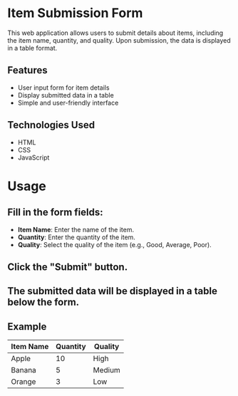 # Item Submission Form

This web application allows users to submit details about items, including the item name, quantity, and quality. Upon submission, the data is displayed in a table format.

## Features

- User input form for item details
- Display submitted data in a table
- Simple and user-friendly interface

## Technologies Used

- HTML
- CSS
- JavaScript

# Usage

## Fill in the form fields:
- **Item Name**: Enter the name of the item.
- **Quantity**: Enter the quantity of the item.
- **Quality**: Select the quality of the item (e.g., Good, Average, Poor).

## Click the "Submit" button.

## The submitted data will be displayed in a table below the form.

## Example

| Item Name | Quantity | Quality  |
|-----------|----------|----------|
| Apple     | 10       | High     |
| Banana    | 5        | Medium  |
| Orange    | 3        | Low     |


